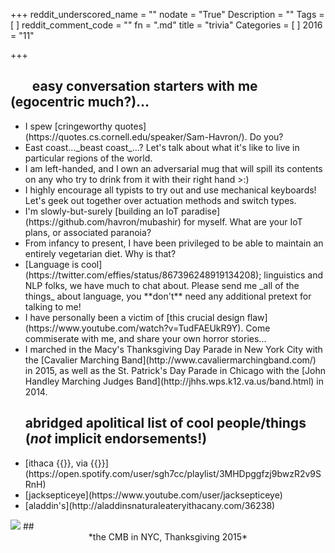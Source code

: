 +++
reddit_underscored_name = ""
nodate = "True"
Description = ""
Tags = [
]
reddit_comment_code = ""
fn = ".md"
title = "trivia"
Categories = [
]
2016 = "11"

+++

<h2>&nbsp;&nbsp;&nbsp;&nbsp;&nbsp;&nbsp;&nbsp;easy conversation starters with me (egocentric much?)...</h2>
<ul class="ul-interests fa-ul">
<li>
<i class="fa-li fa fa-hand-o-right"></i>
I spew [cringeworthy quotes](https://quotes.cs.cornell.edu/speaker/Sam-Havron/).
Do you?
</li>

<li>
<i class="fa-li fa fa-hand-o-right"></i>
East coast..._beast coast_...? Let's talk about what it's like to live in particular
regions of the world.
</li>

<li>
<i class="fa-li fa fa-hand-o-right"></i>
I am left-handed, and I own an adversarial mug that will spill its contents on any who try to drink
from it with their right hand >:)</li>

<li> <i class="fa-li fa fa-hand-o-right"></i> 
I highly encourage all typists to try out and use mechanical keyboards!
Let's geek out together over actuation methods and switch types.
</li>


<li>
<i class="fa-li fa fa-hand-o-right"></i>
I'm slowly-but-surely [building an IoT paradise](https://github.com/havron/mubashir) for myself. What are your IoT plans, or associated paranoia?
</li>

<li>
<i class="fa-li fa fa-hand-o-right"></i>
From infancy to present, I have been privileged to be able to maintain an entirely vegetarian diet. 
Why is that?</li>

<li>
<i class="fa-li fa fa-hand-o-right"></i>
[Language is cool](https://twitter.com/effies/status/867396248919134208); linguistics and NLP folks, we have much to chat about. Please send me _all of the things_ about language, you **don't** need any additional pretext for talking to me!
</li>

<li>
<i class="fa-li fa fa-hand-o-right"></i>
I have personally been a victim of [this crucial
design flaw](https://www.youtube.com/watch?v=TudFAEUkR9Y). 
Come commiserate with me, and share your own horror stories...
</li>

<li>
<i class="fa-li fa fa-hand-o-right"></i>
I marched in the Macy's Thanksgiving Day Parade in New York City with the 
[Cavalier Marching Band](http://www.cavaliermarchingband.com/) 
in 2015, as well as the St. Patrick's Day Parade in Chicago with the 
[John Handley Marching Judges Band](http://jhhs.wps.k12.va.us/band.html) in 2014.</li>

## abridged apolitical list of cool people/things (_not_ implicit endorsements!) 
<li>
<i class="fa-li fa fa-hand-o-right"></i>
[ithaca {{<fa headphones>}}, via {{<fa spotify>}}](https://open.spotify.com/user/sgh7cc/playlist/3MHDpggfzj9bwzR2v9SRnH)
</i>

<li>
<i class="fa-li fa fa-hand-o-right"></i>
[jacksepticeye](https://www.youtube.com/user/jacksepticeye)
</li>

<li>
<i class="fa-li fa fa-hand-o-right"></i>
[aladdin's](http://aladdinsnaturaleateryithacany.com/36238)
</li>

</ul>

<img src="/img/cmb.jpg">
## <div style="text-align:center">*the CMB in NYC, Thanksgiving 2015*</div>

